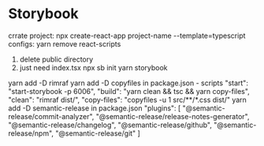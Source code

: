 # Storybook

crrate project: npx create-react-app project-name --template=typescript
configs: yarn remove react-scripts
1. delete public directory
2. just need index.tsx
npx sb init
yarn storybook

yarn add -D rimraf
yarn add -D copyfiles
in package.json - scripts
"start": "start-storybook -p 6006",
"build": "yarn clean && tsc && yarn copy-files",
"clean": "rimraf dist/",
"copy-files": "copyfiles -u 1 src/**/*.css dist/"
yarn add -D semantic-release
in package.json
  "plugins": [
    "@semantic-release/commit-analyzer",
    "@semantic-release/release-notes-generator",
    "@semantic-release/changelog",
    "@semantic-release/github",
    "@semantic-release/npm",
    "@semantic-release/git"
  ]